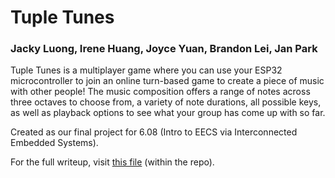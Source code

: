 # Tuple Tunes
### Jacky Luong, Irene Huang, Joyce Yuan, Brandon Lei, Jan Park

Tuple Tunes is a multiplayer game where you can use your ESP32 microcontroller to join an online turn-based game to create a piece of music with other people! The music composition offers a range of notes across three octaves to choose from, a variety of note durations, all possible keys, as well as playback options to see what your group has come up with so far.

Created as our final project for 6.08 (Intro to EECS via Interconnected Embedded Systems).

For the full writeup, visit [this file](https://github.com/jacksluong/tuple-tunes/blob/main/final_writeup/tupletunes_final_writeup.md.html) (within the repo).
